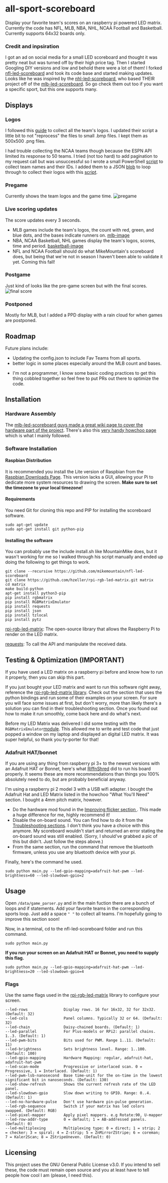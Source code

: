 # all-sport-scoreboard

Display your favorite team's scores on an raspberry pi powered LED matrix. Currently the code has NFL, MLB, NBA, NHL, NCAA Football and Basketball. Currently supports 64x32 boards only.

### Credit and inpsiration
I got an ad on social media for a small LED scoreboard and thought it was pretty neat but was turned off by their high price tag. Then I started Googling DIY versions and low and behold there were a lot of them! I forked [nfl-led-scoreboard](https://github.com/mikemountain/nfl-led-scoreboard) and took its code base and started making updates. Looks like he was inspired by the [nhl-led-scoreboard](https://github.com/riffnshred/nhl-led-scoreboard), who based THEIR project off of the [mlb-led-scoreboard](https://github.com/MLB-LED-Scoreboard/mlb-led-scoreboard). So go check them out too if you want a specific sport, but this one supports many.

## Displays

### Logos
I followed this [guide](https://learn.adafruit.com/led-matrix-sports-scoreboard/prep-the-team-logos) to collect all the team's logos.  I updated their script a little bit to not "reprocess" the files to small .bmp files. I kept them as 500x500 .png files.

I had trouble collecting the NCAA teams though because the ESPN API limited its response to 50 teams. I tried (not too hard) to add pagination to my request call but was unsuccessful so I wrote a small PowerShell [script](./ncaa.ps1) to collect team names and their IDs. I added them to a JSON [blob](./ncaa.json) to loop through to collect their logos with this [script](./ncaa_logos.py).

### Pregame
Currently shows the team logos and the game time. ![pregame](imgs/pregame.jpg)

### Live scoring updates 
The score updates every 3 seconds.
- MLB games include the team's logos, the count with red, green, and blue dots, and the bases indicate runners on. [mlb-image]()
- NBA, NCAA Basketball, NHL games display the team's logos, scores, time and period. [basketball-image]()
- NFL and NCAA Football should do what MikeMountain's scoreboard does, but being that we're not in season I haven't been able to validate it yet.  Coming this fall!

### Postgame
Just kind of looks like the pre-game screen but with the final scores. ![final score](imgs/postgame.jpg)

### Postponed
Mostly for MLB, but I added a PPD display with a rain cloud for when games are postponed.

## Roadmap

Future plans include:
* Updating the config.json to include Fav Teams from all sports.
* better logic in some places especially around the MLB count and bases.
- I'm not a programmer, I know some basic coding practices to get this thing cobbled together so feel free to put PRs out there to optimize the code.

## Installation
### Hardware Assembly
The [mlb-led-scoreboard guys made a great wiki page to cover the hardware part of the project](https://github.com/MLB-LED-Scoreboard/mlb-led-scoreboard/wiki). There's also this [very handy howchoo page](https://howchoo.com/g/otvjnwy4mji/diy-raspberry-pi-nhl-scoreboard-led-panel) which is what I mainly followed.

### Software Installation
#### Raspbian Distribution
It is recommended you install the Lite version of Raspbian from the [Raspbian Downloads Page](https://www.raspberrypi.org/downloads/raspbian/). This version lacks a GUI, allowing your Pi to dedicate more system resources to drawing the screen.
**Make sure to set the timezone to your local timezone!**

#### Requirements
You need Git for cloning this repo and PIP for installing the scoreboard software.
```
sudo apt-get update
sudo apt-get install git python-pip
```

#### Installing the software
You can probably use the include install.sh like MountainMike does, but it wasn't working for me so I walked through his script manually and ended up doing the following to get things to work.

```
git clone --recursive https://github.com/mikemountain/nfl-led-scoreboard
git clone https://github.com/hzeller/rpi-rgb-led-matrix.git matrix
cd matrix
make build-python
apt-get install python3-pip
pip install rgbmatrix
pip install RGBMatrixEmulator
pip install requests
pip install json
pip install tzlocal
pip install pytz
```
[rpi-rgb-led-matrix](https://github.com/hzeller/rpi-rgb-led-matrix/tree/master/bindings/python#building): The open-source library that allows the Raspberry Pi to render on the LED matrix.

[requests](https://requests.kennethreitz.org/en/master/): To call the API and manipulate the received data.

## Testing & Optimization (IMPORTANT)
If you have used a LED matrix on a raspberry pi before and know how to run it properly, then you can skip this part. 

If you just bought your LED matrix and want to run this software right away, reference the [rpi-rgb-led-matrix library](https://github.com/hzeller/rpi-rgb-led-matrix/). Check out the section that uses the python bindings and run some of their examples on your screen. For sure you will face some issues at first, but don't worry, more than likely there's a solution you can find in their troubleshooting section.
Once you found out how to make it run smoothly, come back here and do what's next.

Before my LED Matrix was delivered I did some testing with the `RGBMatrixEmulator`[module](https://github.com/ty-porter/RGBMatrixEmulator).  This allowed me to write and test code that just popped a window on my laptop and displayed an digital LED matrix.  It was super helpful, so thank you ty-porter for that!

### Adafruit HAT/bonnet
If you are using any thing from raspberry pi 3+ to the newest versions with an Adafruit HAT or Bonnet, here's what [RiffnShred](https://github.com/riffnshred) did to run his board properly. It seems these are more recommendations than things you 100% absolutely need to do, but are probably beneficial anyway.

I'm using a raspberry pi 2 model 3 with a USB wifi adapter. I bought the Adafruit Hat and LED Matrix listed in the howchoo "What You'll Need" section. I bought a 4mm pitch matrix, however.

* Do the hardware mod found in the [Improving flicker section ](https://github.com/hzeller/rpi-rgb-led-matrix#improving-flicker). This made a huge difference for me, highly recommend it!
* Disable the on-board sound. You can find how to do it from the [Troubleshooting sections](https://github.com/hzeller/rpi-rgb-led-matrix#troubleshooting). I don't think you have a choice with this anymore.  My scoreboard wouldn't start and returned an error stating the on-board sound was still enabled. (Sorry, I should've grabbed a pic of this but didn't. Just follow the steps above.)
* From the same section, run the command that remove the bluetooth firmware, unless you use any bluetooth device with your pi.

Finally, here's the command he used.
```
sudo python main.py --led-gpio-mapping=adafruit-hat-pwm --led-brightness=60 --led-slowdown-gpio=2
```

## Usage
Open `/data/game_parser.py` and in the main fuction there are a bunch of loops and if statements. Add your favorite teams in the corresponding sports loop.  Just add a space `" "` to collect all teams. I'm hopefully going to improve this section soon!

Now, in a terminal, cd to the nfl-led-scoreboard folder and run this command. 
```
sudo python main.py 
```
**If you run your screen on an Adafruit HAT or Bonnet, you need to supply this flag.**
```
sudo python main.py --led-gpio-mapping=adafruit-hat-pwm --led-brightness=20 --led-slowdown-gpio=4
```

### Flags
Use the same flags used in the [rpi-rgb-led-matrix](https://github.com/hzeller/rpi-rgb-led-matrix/) library to configure your screen.
```
--led-rows                Display rows. 16 for 16x32, 32 for 32x32. (Default: 32)
--led-cols                Panel columns. Typically 32 or 64. (Default: 32)
--led-chain               Daisy-chained boards. (Default: 1)
--led-parallel            For Plus-models or RPi2: parallel chains. 1..3. (Default: 1)
--led-pwm-bits            Bits used for PWM. Range 1..11. (Default: 11)
--led-brightness          Sets brightness level. Range: 1..100. (Default: 100)
--led-gpio-mapping        Hardware Mapping: regular, adafruit-hat, adafruit-hat-pwm
--led-scan-mode           Progressive or interlaced scan. 0 = Progressive, 1 = Interlaced. (Default: 1)
--led-pwm-lsb-nanosecond  Base time-unit for the on-time in the lowest significant bit in nanoseconds. (Default: 130)
--led-show-refresh        Shows the current refresh rate of the LED panel.
--led-slowdown-gpio       Slow down writing to GPIO. Range: 0..4. (Default: 1)
--led-no-hardware-pulse   Don't use hardware pin-pulse generation.
--led-rgb-sequence        Switch if your matrix has led colors swapped. (Default: RGB)
--led-pixel-mapper        Apply pixel mappers. e.g Rotate:90, U-mapper
--led-row-addr-type       0 = default; 1 = AB-addressed panels. (Default: 0)
--led-multiplexing        Multiplexing type: 0 = direct; 1 = strip; 2 = checker; 3 = spiral; 4 = Z-strip; 5 = ZnMirrorZStripe; 6 = coreman; 7 = Kaler2Scan; 8 = ZStripeUneven. (Default: 0)
```

## Licensing
This project uses the GNU General Public License v3.0. If you intend to sell these, the code must remain open source and you at least have to tell people how cool I am (please, I need this).
